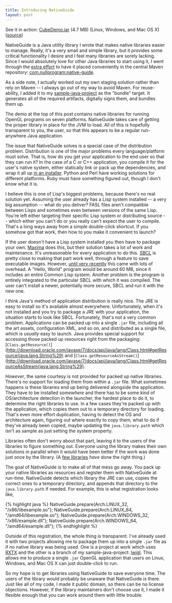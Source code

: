 ```yaml
---
title: Introducing NativeGuide
layout: post
---
```


See it in action:
[CubeDemo.jar](https://github.com/downloads/skeeto/sample-java-project/CubeDemo.jar) (4.7 MB) (Linux, Windows, and Mac OS X) ([source](https://github.com/skeeto/sample-java-project/tree/lwjgl-cube))

NativeGuide is a Java utility library I wrote that makes native
libraries easier to manage. Really, it's a very small and simple
library, but it provides some critical functionality I desire and I
feel many libraries are sorely lacking. Since I would absolutely love
for other Java libraries to start using it, I went through the [extra
effort](http://docs.sonatype.org/x/SQBl) to have it placed
conveniently in the central Maven repository:
[com.nullprogram:native-guide](http://search.maven.org/#artifactdetails%7Ccom.nullprogram%7Cnative-guide%7C0.2%7Cjar).

As a side note, I actually worked out my own staging solution rather
than rely on Maven -- I always go out of my way to avoid Maven. For
reuse-ability, I added it to my [sample-java-project](/blog/2010/10/04/)
as the "bundle" target. It generates all of the required artifacts,
digitally signs them, and bundles them up.

The demo at the top of this post contains native libraries for running
OpenGL programs on seven platforms. NativeGuide takes care of getting
the proper library in place for the JVM to load. All of this is
hopefully transparent to you, the user, so that this appears to be a
regular run-anywhere Java application.

The issue that NativeGuide solves is a special case of the
distribution problem. Distribution is one of the major problems every
language/platform must solve. That is, how do you get your application
to the end user so that they can run it? In the case of a C or C++
application, you compile it for the user's native system, either
statically link or pack up the dependencies, and wrap it all up [in an
installer](http://nsis.sourceforge.net/Main_Page). Python and Perl
have working solutions for different platforms. Ruby must have
something figured out, though I don't know what it is.

I believe this is one of Lisp's biggest problems, because there's no
real solution yet. Assuming the user already has a Lisp system
installed -- a very big assumption -- what do you deliver? FASL files
aren't compatible between Lisps and sometimes even between versions of
the same Lisp. You're left either targeting their specific Lisp system
or distributing source -- which either you can't do or you really
can't expect the user to compile. That's a long ways away from a
simple double-click shortcut. If you somehow got that work, then how
to you make it convenient to launch?

If the user doesn't have a Lisp system installed you then have to
package your own. [Maxima](http://maxima.sourceforge.net/) does this,
but their solution takes a lot of work and maintenance. It's
unreasonable for every application to do
this. [SBCL](http://www.sbcl.org/) is pretty close to making that part
work well, through a feature to save executable images. However,
[until very recently](http://xach.livejournal.com/295584.html) this
came with lots of overhead. A "Hello, World" program would be around
60 MB, since it includes an entire Common Lisp system. Another problem
is the program is entirely integrated to the particular SBCL with
which it was compiled. The user can't install a newer, potentially
more secure, SBCL and run it with the new one.

I think Java's method of application distribution is really nice. The
JRE is easy to install so it's available almost
everywhere. Unfortunately, when it's not installed and you try to
package a JRE with your application, the situation starts to look like
SBCL. Fortunately, that's not a very common problem. Applications can
be packed up into a single `.jar` file, including all the art assets,
configuration XML, and so on, and distributed as a single file, which
is *usually* easy to launch. Java provides special support for
accessing those packed up resources right from the packaging:
[`Class.getResource()`](http://download.oracle.com/javase/7/docs/api/java/lang/Class.html#getResource(java.lang.String%29)
and
[`Class.getResourceAsStream()`](http://download.oracle.com/javase/7/docs/api/java/lang/Class.html#getResourceAsStream(java.lang.String%29).

*However*, the same courtesy is not provided for packed up native
libraries. There's no support for loading them from within a `.jar`
file. What sometimes happens is these libraries end up being delivered
alongside the application. They have to be installed *somewhere* and
there has to be some kind of OS/architecture detection in the
launcher, the hardest place to do it, to determine the right libraries
to use. In a few cases they're packed up with the application, which
copies them out to a temporary directory for loading. That's even more
effort duplication, having to detect the OS and architecture again,
figuring out where exactly to copy them, what to do if they've already
been copied, maybe updating the `java.library.path` which isn't as
sample as just setting the system property.

Libraries often don't worry about that part, leaving it to the users
of the libraries to figure something out. Everyone using the library
makes their own solutions in parallel when it would have been better
if the work was done just once by the library. (A [few
libraries](http://jline.sourceforge.net/#installation) *have* done the
right thing.)

The goal of NativeGuide is to make all of that mess go away. You pack
up your native libraries as resources and register them with
NativeGuide at run-time. NativeGuide detects which library the JRE can
use, copies the correct ones to a temporary directory, and appends
that directory to the `java.library.path` if needed. For example, this
is what registration looks like,

{% highlight java %}
NativeGuide.prepare(Arch.LINUX_32, "/x86/libexample.so");
NativeGuide.prepare(Arch.LINUX_64, "/amd64/libexample.so");
NativeGuide.prepare(Arch.WINDOWS_32, "/x86/example.dll");
NativeGuide.prepare(Arch.WINDOWS_64, "/amd64/example.dll");
{% endhighlight %}

Outside of this registration, the whole thing is transparent. I've
already used it with two projects allowing me to package them up into
a single `.jar` file as if no native library was being used. One is a
project at work which uses
[RXTX](http://rxtx.qbang.org/wiki/index.php/Main_Page) and the other
is a branch of my sample-java-project:
[lwjgl](https://github.com/skeeto/sample-java-project/tree/lwjgl). This
allows me to produce a single `.jar` OpenGL application that users on
Linux, Windows, and Mac OS X can just double-click to run.

So my hope is to get libraries using NativeGuide to save everyone
time. The users of the library would probably be unaware that
NativeGuide is there. Just like all of my code, I made it public
domain, so there can be no license objections. However, if the library
maintainers don't choose use it, I made it flexible enough that you
can work around them with little trouble.
